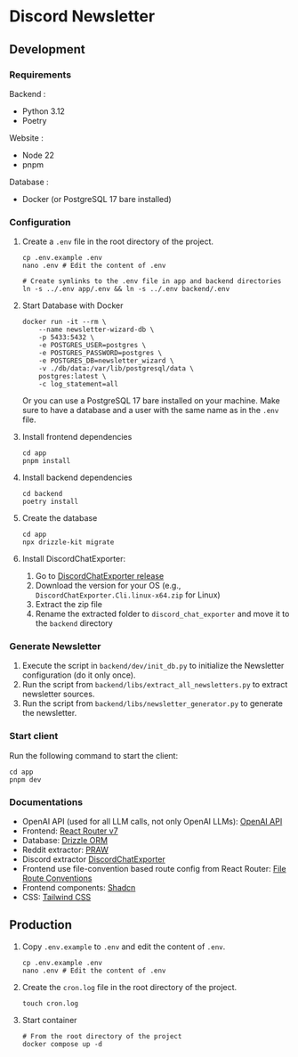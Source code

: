 # Discord Newsletter

## Development

### Requirements

Backend :
- Python 3.12
- Poetry

Website :
- Node 22
- pnpm

Database :
- Docker (or PostgreSQL 17 bare installed)

### Configuration

1. Create a `.env` file in the root directory of the project.
    ```shell
    cp .env.example .env
    nano .env # Edit the content of .env
    
    # Create symlinks to the .env file in app and backend directories
    ln -s ../.env app/.env && ln -s ../.env backend/.env
    ```
2. Start Database with Docker
    ```
    docker run -it --rm \
        --name newsletter-wizard-db \
        -p 5433:5432 \
        -e POSTGRES_USER=postgres \
        -e POSTGRES_PASSWORD=postgres \
        -e POSTGRES_DB=newsletter_wizard \
        -v ./db/data:/var/lib/postgresql/data \
        postgres:latest \
        -c log_statement=all
    ```
   Or you can use a PostgreSQL 17 bare installed on your machine.
   Make sure to have a database and a user with the same name as in the `.env` file.

3. Install frontend dependencies
    ```shell
    cd app
    pnpm install
    ```
4. Install backend dependencies
    ```shell
    cd backend
    poetry install
    ```
5. Create the database
    ```shell
    cd app
    npx drizzle-kit migrate
    ```
6. Install DiscordChatExporter:
   1. Go to [DiscordChatExporter release](https://github.com/Tyrrrz/DiscordChatExporter/releases/latest)
   2. Download the version for your OS (e.g., `DiscordChatExporter.Cli.linux-x64.zip` for Linux)
   3. Extract the zip file
   4. Rename the extracted folder to `discord_chat_exporter` and move it to the `backend` directory

### Generate Newsletter

1. Execute the script in `backend/dev/init_db.py` to initialize the Newsletter configuration (do it only once).
2. Run the script from `backend/libs/extract_all_newsletters.py` to extract newsletter sources.
3. Run the script from `backend/libs/newsletter_generator.py` to generate the newsletter.

### Start client

Run the following command to start the client:
```shell
cd app
pnpm dev
```

### Documentations

- OpenAI API (used for all LLM calls, not only OpenAI LLMs): [OpenAI API](https://platform.openai.com/docs/api-reference/introduction)
- Frontend: [React Router v7](https://reactrouter.com/home)
- Database: [Drizzle ORM](https://orm.drizzle.team/docs/overview)
- Reddit extractor: [PRAW](https://praw.readthedocs.io/en/stable/)
- Discord extractor [DiscordChatExporter](https://github.com/Tyrrrz/DiscordChatExporter/tree/master/.docs)
- Frontend use file-convention based route config from React Router: [File Route Conventions](https://reactrouter.com/how-to/file-route-conventions)
- Frontend components: [Shadcn](https://ui.shadcn.com/)
- CSS: [Tailwind CSS](https://tailwindcss.com/docs/styling-with-utility-classes)

## Production

1. Copy `.env.example` to `.env` and edit the content of `.env`.
    ```shell
    cp .env.example .env
    nano .env # Edit the content of .env
    ```
   
2. Create the `cron.log` file in the root directory of the project.
    ```shell
    touch cron.log
    ```
   
3. Start container
   ```shell
   # From the root directory of the project
   docker compose up -d
   ```